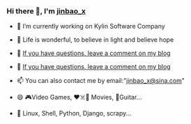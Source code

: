 ### Hi there 👋, I'm [jinbao_x](https://github.com/jinbao-x)
- 🔭 I’m currently working on Kylin Software Company
- 🌱 Life is wonderful, to believe in light and believe hope 

- 🤔 [If you have questions, leave a comment on my blog](https://jinbao.blog.csdn.net)
- 💬 [If you have questions, leave a comment on my blog](https://jinbao.blog.csdn.net)
- 📫 You can also contact me by email:"jinbao_x@sina.com"
- 😄 🎮Video Games, ❤️☠️🤖 Movies, 🎸Guitar...
- 📙 Linux, Shell, Python, Django, scrapy...
